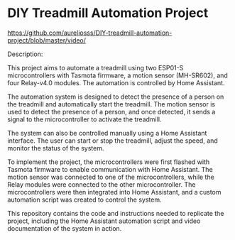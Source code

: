 # DIY Treadmill Automation Project

https://github.com/aureliosss/DIY-treadmill-automation-project/blob/master/video/

Description:

This project aims to automate a treadmill using two ESP01-S microcontrollers with Tasmota firmware, a motion sensor (MH-SR602), and four Relay-v4.0 modules. The automation is controlled by Home Assistant.

The automation system is designed to detect the presence of a person on the treadmill and automatically start the treadmill. The motion sensor is used to detect the presence of a person, and once detected, it sends a signal to the microcontroller to activate the treadmill.

The system can also be controlled manually using a Home Assistant interface. The user can start or stop the treadmill, adjust the speed, and monitor the status of the system.

To implement the project, the microcontrollers were first flashed with Tasmota firmware to enable communication with Home Assistant. The motion sensor was connected to one of the microcontrollers, while the Relay modules were connected to the other microcontroller. The microcontrollers were then integrated into Home Assistant, and a custom automation script was created to control the system.

This repository contains the code and instructions needed to replicate the project, including the Home Assistant automation script and video documentation of the system in action.
